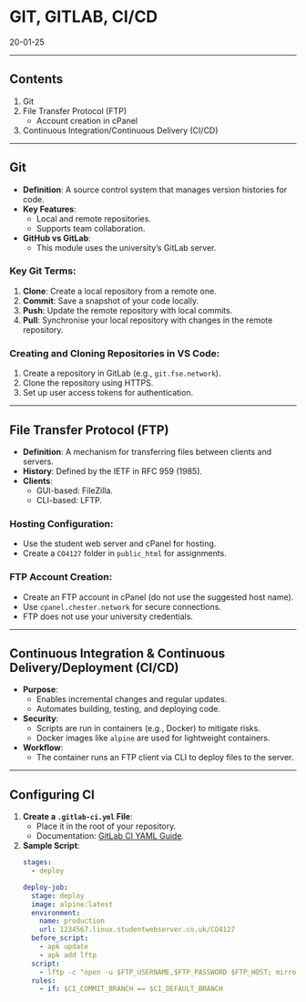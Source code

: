 # GIT, GITLAB, CI/CD
20-01-25

---

## Contents
1. Git
2. File Transfer Protocol (FTP)
   - Account creation in cPanel
3. Continuous Integration/Continuous Delivery (CI/CD)

---

## Git
- **Definition**: A source control system that manages version histories for code.
- **Key Features**:
  - Local and remote repositories.
  - Supports team collaboration.
- **GitHub vs GitLab**:
  - This module uses the university’s GitLab server.

### Key Git Terms:
1. **Clone**: Create a local repository from a remote one.
2. **Commit**: Save a snapshot of your code locally.
3. **Push**: Update the remote repository with local commits.
4. **Pull**: Synchronise your local repository with changes in the remote repository.

### Creating and Cloning Repositories in VS Code:
1. Create a repository in GitLab (e.g., `git.fse.network`).
2. Clone the repository using HTTPS.
3. Set up user access tokens for authentication.

---

## File Transfer Protocol (FTP)
- **Definition**: A mechanism for transferring files between clients and servers.
- **History**: Defined by the IETF in RFC 959 (1985).
- **Clients**:
  - GUI-based: FileZilla.
  - CLI-based: LFTP.

### Hosting Configuration:
- Use the student web server and cPanel for hosting.
- Create a `CO4127` folder in `public_html` for assignments.

### FTP Account Creation:
- Create an FTP account in cPanel (do not use the suggested host name).
- Use `cpanel.chester.network` for secure connections.
- FTP does not use your university credentials.

---

## Continuous Integration & Continuous Delivery/Deployment (CI/CD)
- **Purpose**:
  - Enables incremental changes and regular updates.
  - Automates building, testing, and deploying code.
- **Security**:
  - Scripts are run in containers (e.g., Docker) to mitigate risks.
  - Docker images like `alpine` are used for lightweight containers.
- **Workflow**:
  - The container runs an FTP client via CLI to deploy files to the server.

---

## Configuring CI
1. **Create a `.gitlab-ci.yml` File**:
   - Place it in the root of your repository.
   - Documentation: [GitLab CI YAML Guide](https://docs.gitlab.com/ee/ci/yaml/).
2. **Sample Script**:
   ```yaml
   stages:  
     - deploy  

   deploy-job: 
     stage: deploy 
     image: alpine:latest 
     environment: 
       name: production
       url: 1234567.linux.studentwebserver.co.uk/CO4127 
     before_script: 
       - apk update 
       - apk add lftp
     script:
       - lftp -c "open -u $FTP_USERNAME,$FTP_PASSWORD $FTP_HOST; mirror -Rnevp ./ ./ -x \(ReadMe.md|.gitlab-ci.yml) --parallel=5; bye"
     rules: 
       - if: $CI_COMMIT_BRANCH == $CI_DEFAULT_BRANCH
